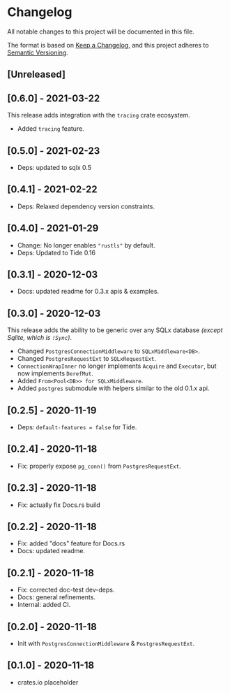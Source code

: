 # Changelog

All notable changes to this project will be documented in this file.

The format is based on [Keep a Changelog](https://keepachangelog.com/en/1.0.0/),
and this project adheres to [Semantic Versioning](https://semver.org/spec/v2.0.0.html).

## [Unreleased]

## [0.6.0] - 2021-03-22

This release adds integration with the `tracing` crate ecosystem.

- Added `tracing` feature.

## [0.5.0] - 2021-02-23

- Deps: updated to sqlx 0.5

## [0.4.1] - 2021-02-22

- Deps: Relaxed dependency version constraints.

## [0.4.0] - 2021-01-29

- Change: No longer enables `"rustls"` by default.
- Deps: Updated to Tide 0.16

## [0.3.1] - 2020-12-03

- Docs: updated readme for 0.3.x apis & examples.

## [0.3.0] - 2020-12-03

This release adds the ability to be generic over any SQLx database _(except Sqlite, which is `!Sync`)_.

- Changed `PostgresConnectionMiddleware` to `SQLxMiddleware<DB>`.
- Changed `PostgresRequestExt` to `SQLxRequestExt`.
- `ConnectionWrapInner` no longer implements `Acquire` and `Executor`, but now implements `DerefMut`.
- Added `From<Pool<DB>> for SQLxMiddleware`.
- Added `postgres` submodule with helpers similar to the old 0.1.x api.

## [0.2.5] - 2020-11-19

- Deps: `default-features = false` for Tide.

## [0.2.4] - 2020-11-18

- Fix: properly expose `pg_conn()` from `PostgresRequestExt`.

## [0.2.3] - 2020-11-18

- Fix: actually fix Docs.rs build

## [0.2.2] - 2020-11-18

- Fix: added "docs" feature for Docs.rs
- Docs: updated readme.

## [0.2.1] - 2020-11-18

- Fix: corrected doc-test dev-deps.
- Docs: general refinements.
- Internal: added CI.

## [0.2.0] - 2020-11-18

- Init with `PostgresConnectionMiddleware` & `PostgresRequestExt`.

## [0.1.0] - 2020-11-18

- crates.io placeholder
